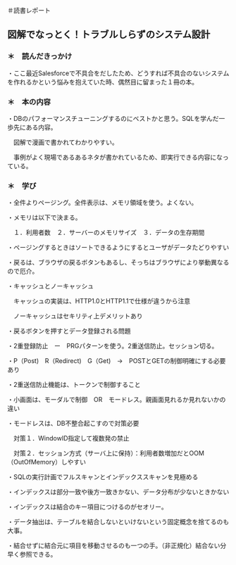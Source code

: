 ＃読書レポート

## 図解でなっとく！トラブルしらずのシステム設計

### ＊　読んだきっかけ

・ここ最近Salesforceで不具合をだしたため、どうすれば不具合のないシステムを作れるかという悩みを抱えていた時、偶然目に留まった１冊の本。

### ＊　本の内容

・DBのパフォーマンスチューニングするのにベストかと思う。SQLを学んだ一歩先にある内容。

　図解で漫画で書かれてわかりやすい。

　事例がよく現場であるあるネタが書かれているため、即実行できる内容になっている。

### ＊　学び

・全件よりページング。全件表示は、メモリ領域を使う。よくない。

・メモリは以下で決まる。

　１．利用者数　２．サーバーのメモリサイズ　３．データの生存期間

・ページングするときはソートできるようにするとユーザがデータたどりやすい

・戻るは、ブラウザの戻るボタンもあるし、そっちはブラウザにより挙動異なるので厄介。

・キャッシュとノーキャッシュ

　キャッシュの実装は、HTTP1.0とHTTP1.1で仕様が違うから注意

　ノーキャッシュはセキリティ上デメリットあり

・戻るボタンを押すとデータ登録される問題

・2重登録防止　ー　PRGパターンを使う。2重送信防止。セッション切る。

・P（Post)　R（Redirect)　G（Get)　→　POSTとGETの制御明確にする必要あり

・2重送信防止機能は、トークンで制御すること

・小画面は、モーダルで制御　OR　モードレス。親画面見れるか見れないかの違い

・モードレスは、DB不整合起こすので対策必要

　対策１．WindowID指定して複数発の禁止

　対策２．セッション方式（サーバ上に保持）：利用者数増加だとOOM（OutOfMemory）しやすい

・SQLの実行計画でフルスキャンとインデックススキャンを見極める

・インデックスは部分一致や後方一致きかない、データ分布が少ないときかない

・インデックスは結合のキー項目につけるのがセオリー。

・データ抽出は、テーブルを結合しないといけないという固定概念を捨てるのも大事。

・結合せずに結合元に項目を移動させるのも一つの手。（非正規化）結合ない分早く参照できる。